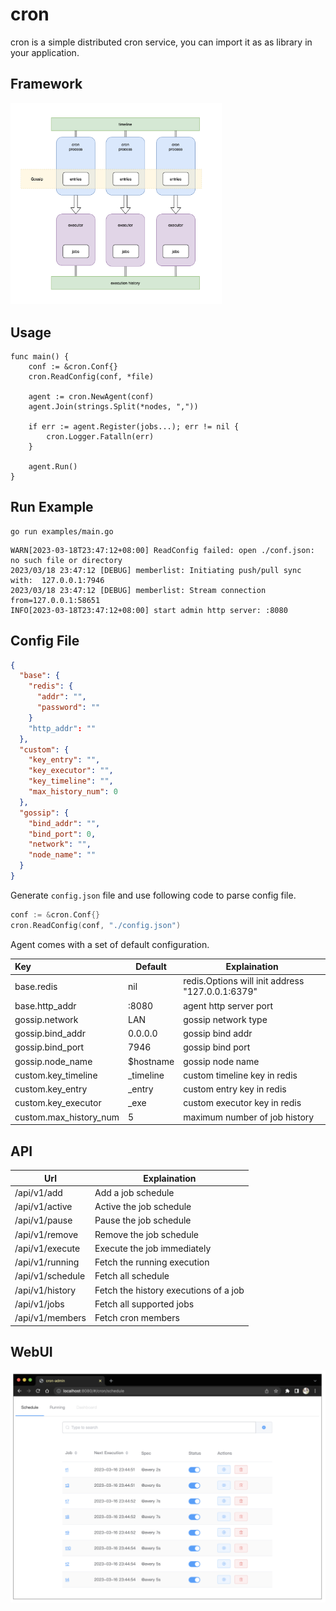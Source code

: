# cron
cron is a simple distributed cron service, you can import it as as library in your application.

## Framework
<img src="./doc/cron.png" alt="diagram" style="zoom: 33%;" />

## Usage

```golang
func main() {
	conf := &cron.Conf{}
	cron.ReadConfig(conf, *file)

	agent := cron.NewAgent(conf)
	agent.Join(strings.Split(*nodes, ","))

	if err := agent.Register(jobs...); err != nil {
		cron.Logger.Fatalln(err)
	}

	agent.Run()
}
```



## Run Example

```
go run examples/main.go
```


```
WARN[2023-03-18T23:47:12+08:00] ReadConfig failed: open ./conf.json: no such file or directory
2023/03/18 23:47:12 [DEBUG] memberlist: Initiating push/pull sync with:  127.0.0.1:7946
2023/03/18 23:47:12 [DEBUG] memberlist: Stream connection from=127.0.0.1:58651
INFO[2023-03-18T23:47:12+08:00] start admin http server: :8080
```



## Config File

```json
{
  "base": {
    "redis": {
      "addr": "",
      "password": ""
    }
    "http_addr": ""
  },
  "custom": {
    "key_entry": "",
    "key_executor": "",
    "key_timeline": "",
    "max_history_num": 0
  },
  "gossip": {
    "bind_addr": "",
    "bind_port": 0,
    "network": "",
    "node_name": ""
  }
}
```
Generate `config.json` file  and use following code to parse config file.

```go
conf := &cron.Conf{}
cron.ReadConfig(conf, "./config.json")
```

Agent comes with a set of default configuration.  

| Key               | Default   | Explaination                                   |
| :---------------- | --------- | ------------------------------------------------ |
| base.redis        | nil       | redis.Options will init address "127.0.0.1:6379" |
| base.http_addr    | :8080     | agent http server port |
| gossip.network | LAN       | gossip network type                              |
| gossip.bind_addr | 0.0.0.0       | gossip bind addr                              |
| gossip.bind_port | 7946       | gossip bind port                              |
| gossip.node_name  | $hostname |  gossip node name|
| custom.key_timeline | _timeline | custom timeline key in redis                     |
| custom.key_entry  | _entry    | custom entry key in redis                        |
| custom.key_executor | _exe      | custom executor key in redis                     |
| custom.max_history_num | 5         | maximum  number of job history                   |

## API

| Url              | Explaination                          |
| ---------------- | ------------------------------------- |
| /api/v1/add      | Add a job schedule                    |
| /api/v1/active   | Active the job schedule               |
| /api/v1/pause    | Pause the job schedule                |
| /api/v1/remove   | Remove the job schedule               |
| /api/v1/execute  | Execute the job immediately           |
| /api/v1/running  | Fetch the running execution           |
| /api/v1/schedule | Fetch all schedule                    |
| /api/v1/history  | Fetch the history executions of a job |
| /api/v1/jobs     | Fetch all supported jobs              |
| /api/v1/members  | Fetch cron members                    |



## WebUI

![ui](doc/ui.png)

